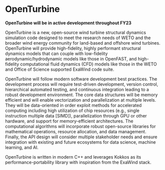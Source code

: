 # OpenTurbine

**OpenTurbine will be in active development throughout FY23**

OpenTurbine is a new, open-source wind turbine structural dynamics simulation
code designed to meet the research needs of WETO and the broader wind energy
community for land-based and offshore wind turbines.
OpenTurbine will provide high-fidelity, highly performant
structural dynamics models that can couple with low-fidelity
aerodynamic/hydrodynamic models like those in OpenFAST, and high-fidelity
computational fluid dynamics (CFD) models like those in the WETO and Office
of Science supported ExaWind code suite.

OpenTurbine will follow modern software development best practices. The
development process will require test-driven development, version control,
hierarchical automated testing, and continuous integration leading to a
robust development environment. The core data structures will be memory
efficient and will enable vectorization and parallelization at multiple
levels. They will be data-oriented in order exploit methods for accelerated
computing including high utilization of chip resources (e.g., single
instruction multiple data [SIMD]), parallelization through GPU or other
hardware, and support for memory-efficient architectures. The computational
algorithms will incorporate robust open-source libraries for mathematical
operations, resource allocation, and data management. Finally, the API
design will consider multiple stakeholder needs and ensure integration
with existing and future ecosystems for data science, machine learning,
and AI.

OpenTurbine is written in modern C++ and leverages Kokkos as its
performance-portability library with inspiration from the ExaWind stack.




